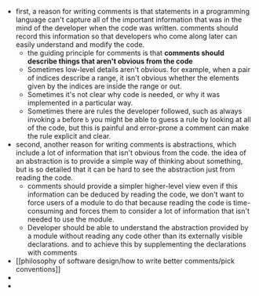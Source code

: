 - first, a reason for writing comments is that statements in a programming language can't capture all of the important information that was in the mind of the developer when the code was written. comments should record this information so that developers who come along later can easily understand and modify the code.
	- the guiding principle for comments is that **comments should describe things that aren't obvious from the code**
	- Sometimes low-level details aren't obvious. for example, when a pair of indices describe a range, it isn't obvious whether the elements given by the indices are inside the range or out.
	- Sometimes it's not clear why code is needed, or why it was implemented in a particular way.
	- Sometimes there are rules the developer followed, such as always invoking `a` before `b` you might be able to guess a rule by looking at all of the code, but this is painful and error-prone a comment can make the rule explicit and clear.
- second, another reason for writing comments is abstractions, which include a lot of information that isn't obvious from the code. the idea of an abstraction is to provide a simple way of thinking about something, but is so detailed that it can be hard to see the abstraction just from reading the code.
	- comments should provide a simpler higher-level view even if this information can be deduced by reading the code, we don't want to force users of a module to do that because reading the code is time-consuming and forces them to consider a lot of information that isn't needed to use the module.
	- Developer should be able to understand the abstraction provided by a module without reading any code other than its externally visible declarations. and to achieve this by supplementing the declarations with comments
- [[philosophy of software design/how to write better comments/pick conventions]]
-
-